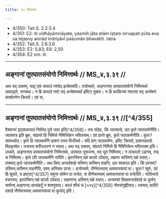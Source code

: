 ```yaml
---
title: ९९ टिप्पन्यः

---
```

- 4/350: Tait.S. 2.2.5.4
- 4/351: E2: iti vidhāyāmnāyate, yasmiñ jāta etām iṣṭaṃ nirvapati pūta eva sa tejasvy annād indriyāvī paśumān bhavatīti. tatra
- 4/352: Tait.S. 2.6.3.6
- 4/353: E2: 5,83; E6: 2,50
- 4/354: E2 om. iti

____________________________________________


## अङ्गानां तूपघातसंयोगो निमित्तार्थः // MS_४,३.३९ //

अथ यद् उक्तम्, यद्य् एकं कपालं नश्येद् इत्येवमादि। तत्रोच्यते, अङ्गानाम् उपघातसंयोगो निमित्तार्थ उपपद्यते, नान्यथा। न हि कपाले नष्टे तद् अन्वेषणार्था इष्टिर् युक्ता। न हि काकिन्यां नष्टायां तद् अन्वेषणं कार्षापणेन क्रियते।
एवं वा,


____________________________________________


## अङ्गानां तूपघातसंयोगो निमित्तार्थः // MS_४,३.३९ //[^4/355]
वैश्वानरं द्वादशकपालं निर्वपेत् पुत्रे जात इति[^4/356]। तत्र संदेहः, किं जातमात्रे, उत कृते जातकर्मणीति। जातमात्र इति ब्रूमः, संप्राप्ते हि निमित्ते नैमित्तिकेन भवितव्यम्। एवं प्राप्ते ब्रूमः, कृते जातकर्मणीति। कुतः? सामर्थ्यात्। कृते हि जातकर्मणि प्राशनं तस्य विधीयते। यदि प्राग् जातकर्मणः, इष्टिः क्रियते, प्राशनकालो विप्रकृष्येत। तत्रास्य शरीरधारणं न स्यात्।
अथ यद् उक्तम्, संप्राप्ते निमित्ते हि नैमित्तिकेन भवितव्यम् इति। उच्यते, अङ्गानाम् उपघातसंयोगो निमित्तार्थः, उपघातः पुत्रजन्म, तद् भूतं निमित्तम्। न तत्कालो ऽङ्गम्, तच् च निमित्तम्। कृते ऽपि जातकर्मणि नापैति। इतरस्मिन् पक्षे कालो ऽपेयात्, लक्षणा चास्मिन् पक्षे स्यात्। तस्मात् कृते जातकर्मणीति।
अथ किम् अन्तर्दशाहे यस्मिन् कस्मिन् वाहनि, उत स्वकाल इति। किं प्राप्तम्? यस्मिन् कस्मिन् वाहनीति, एवम् अनियमः प्राप्तः। अत्रोच्यते, पौर्णमास्याम् अमावास्यायां वा। कुतः? श्रुतेः, एवं हि श्रूयते, य इष्ट्वा[^4/357] पशुना सोमेन वा यजेत, स पौर्णमास्याम् अमावास्यायां वा यजेतेति। नातिभारो वचनस्य, इतरस्मिन् पक्षे कालो ऽपेयात्। लक्षणाप्य् अस्मिन् पक्षे स्यात्। अन्यस्यां तिथावन्तर्दशाहे वा कुर्वन् सर्वाण्य् अङ्गान्य् उपसंहर्तुं न शक्नुयात्। कालं शौचं च [५१४][^4/358] नोपसंगृह्णीयात्। तस्माद् अतीते दशाहे पौर्णमास्याम् अमावास्यायां वा कुर्याद् इति।
